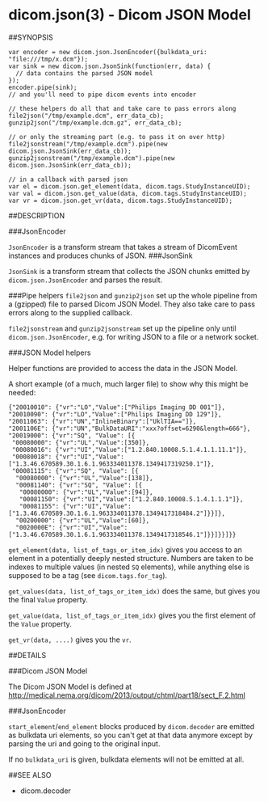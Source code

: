 dicom.json(3) - Dicom JSON Model
================================

##SYNOPSIS

    var encoder = new dicom.json.JsonEncoder({bulkdata_uri: "file:///tmp/x.dcm"});
    var sink = new dicom.json.JsonSink(function(err, data) {
      // data contains the parsed JSON model
    });
    encoder.pipe(sink);
    // and you'll need to pipe dicom events into encoder

    // these helpers do all that and take care to pass errors along
    file2json("/tmp/example.dcm", err_data_cb);
    gunzip2json("/tmp/example.dcm.gz", err_data_cb);

    // or only the streaming part (e.g. to pass it on over http)
    file2jsonstream("/tmp/example.dcm").pipe(new dicom.json.JsonSink(err_data_cb));
    gunzip2jsonstream("/tmp/example.dcm").pipe(new dicom.json.JsonSink(err_data_cb));

    // in a callback with parsed json
    var el = dicom.json.get_element(data, dicom.tags.StudyInstanceUID);
    var val = dicom.json.get_value(data, dicom.tags.StudyInstanceUID);
    var vr = dicom.json.get_vr(data, dicom.tags.StudyInstanceUID);

##DESCRIPTION

###JsonEncoder

`JsonEncoder` is a transform stream that takes a stream of DicomEvent instances
and produces chunks of JSON.
###JsonSink

`JsonSink` is a transform stream that collects the JSON chunks emitted
by `dicom.json.JsonEncoder` and parses the result.

###Pipe helpers
`file2json` and `gunzip2json` set up the whole pipeline from a
(gzipped) file to parsed Dicom JSON Model.  They also take care
to pass errors along to the supplied callback.

`file2jsonstream` and `gunzip2jsonstream` set up the pipeline
only until `dicom.json.JsonEncoder`, e.g. for writing JSON to a
file or a network socket.

###JSON Model helpers

Helper functions are provided to access the data in the JSON Model.

A short example (of a much, much larger file) to show why this might be needed:

    {"20010010": {"vr":"LO","Value":["Philips Imaging DD 001"]},
    "20010090": {"vr":"LO","Value":["Philips Imaging DD 129"]},
    "20011063": {"vr":"UN","InlineBinary":["UklTIA=="]},
    "2001106E": {"vr":"UN","BulkDataURI":"xxx?offset=6290&length=666"},
    "20019000": {"vr":"SQ", "Value": [{
     "00080000": {"vr":"UL","Value":[350]},
     "00080016": {"vr":"UI","Value":["1.2.840.10008.5.1.4.1.1.11.1"]},
     "00080018": {"vr":"UI","Value":["1.3.46.670589.30.1.6.1.963334011378.1349417319250.1"]},
     "00081115": {"vr":"SQ", "Value": [{
      "00080000": {"vr":"UL","Value":[138]},
      "00081140": {"vr":"SQ", "Value": [{
       "00080000": {"vr":"UL","Value":[94]},
       "00081150": {"vr":"UI","Value":["1.2.840.10008.5.1.4.1.1.1"]},
       "00081155": {"vr":"UI","Value":["1.3.46.670589.30.1.6.1.963334011378.1349417318484.2"]}}]},
      "00200000": {"vr":"UL","Value":[60]},
      "0020000E": {"vr":"UI","Value":["1.3.46.670589.30.1.6.1.963334011378.1349417318546.1"]}}]}}]}}

`get_element(data, list_of_tags_or_item_idx)` gives you access
to an element in a potentially deeply nested structure.  Numbers
are taken to be indexes to multiple values (in nested `SQ` elements),
while anything else is supposed to be a tag (see `dicom.tags.for_tag`).

`get_values(data, list_of_tags_or_item_idx)` does the same,
but gives you the final `Value` property.

`get_value(data, list_of_tags_or_item_idx)` gives you the first element of
the `Value` property.

`get_vr(data, ....)` gives you the `vr`.

##DETAILS

###Dicom JSON Model

The Dicom JSON Model is defined at
http://medical.nema.org/dicom/2013/output/chtml/part18/sect_F.2.html

###JsonEncoder

`start_element`/`end_element` blocks produced by `dicom.decoder`
are emitted as bulkdata uri elements, so you can't get at that data
anymore except by parsing the uri and going to the original input.

If no `bulkdata_uri` is given, bulkdata elements will not be emitted at all.


##SEE ALSO
* dicom.decoder
